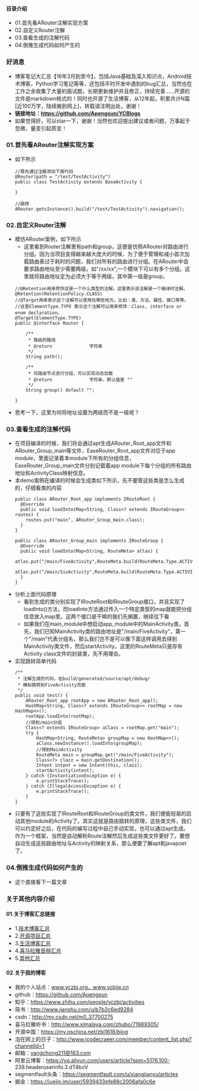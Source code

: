 #### 目录介绍
- 01.首先看ARouter注解实现方案
- 02.自定义Router注解
- 03.查看生成的注解代码
- 04.倒推生成代码如何产生的



### 好消息
- 博客笔记大汇总【16年3月到至今】，包括Java基础及深入知识点，Android技术博客，Python学习笔记等等，还包括平时开发中遇到的bug汇总，当然也在工作之余收集了大量的面试题，长期更新维护并且修正，持续完善……开源的文件是markdown格式的！同时也开源了生活博客，从12年起，积累共计N篇[近100万字，陆续搬到网上]，转载请注明出处，谢谢！
- **链接地址：https://github.com/Apengsun/YCBlogs**
- 如果觉得好，可以star一下，谢谢！当然也欢迎提出建议或者问题，万事起于忽微，量变引起质变！




### 01.首先看ARouter注解实现方案
- 如下所示
    ```
    //首先通过注解添加下面代码
    @Router(path = "/test/TestActivity")
    public class TestActivity extends BaseActivity {
    
    }
    
    //跳转
    ARouter.getsInstance().build("/test/TestActivity").navigation();
    ```



### 02.自定义Router注解
- 模仿ARouter案例，如下所示
    - 这里看到Router注解里有path和group，这便是仿照ARouter对路由进行分组。因为当项目变得越来越大庞大的时候，为了便于管理和减小首次加载路由表过于耗时的问题，我们对所有的路由进行分组。在ARouter中会要求路由地址至少需要两级，如"/xx/xx",一个模块下可以有多个分组。这里就将路由地址定为必须大于等于两级，其中第一级是group。
    ```
    //@Retention用来修饰这是一个什么类型的注解。这里表示该注解是一个编译时注解。
    @Retention(RetentionPolicy.CLASS)
    //@Target用来表示这个注解可以使用在哪些地方。比如：类、方法、属性、接口等等。
    //这里ElementType.TYPE 表示这个注解可以用来修饰：Class, interface or enum declaration。
    @Target(ElementType.TYPE)
    public @interface Router {
    
        /**
         * 路由的路径
         * @return              字符串
         */
        String path();
    
        /**
         * 将路由节点进行分组，可以实现动态加载
         * @return              字符串，默认值是 ""
         */
        String group() default "";
    
    }
    ```
- 思考一下，这里为何将地址设置为两级而不是一级呢？


### 03.查看生成的注解代码
- 在项目编译的时候，我们将会通过apt生成ARouter_Root_app文件和ARouter_Group_main等文件，EaseRouter_Root_app文件对应于app module，里面记录着本module下所有的分组信息，EaseRouter_Group_main文件分别记载着app module下每个分组的所有路由地址和ActivityClass映射信息。
- 本demo案例在编译的时候会生成类如下所示，先不要管这些类是怎么生成的，仔细看类的内容
    ```
    public class ARouter_Root_app implements IRouteRoot {
      @Override
      public void loadInto(Map<String, Class<? extends IRouteGroup>> routes) {
        routes.put("main", ARouter_Group_main.class);
      }
    }
    
    public class ARouter_Group_main implements IRouteGroup {
      @Override
      public void loadInto(Map<String, RouteMeta> atlas) {
        atlas.put("/main/FiveActivity",RouteMeta.build(RouteMeta.Type.ACTIVITY,FiveActivity.class,"/main/FiveActivity","main"));
        atlas.put("/main/SixActivity",RouteMeta.build(RouteMeta.Type.ACTIVITY,SixActivity.class,"/main/SixActivity","main"));
      }
    }
    ```
- 分析上面代码原理
    - 看到生成的类分别实现了IRouteRoot和IRouteGroup接口，并且实现了loadInto()方法，而loadInto方法通过传入一个特定类型的map就能把分组信息放入map里。这两个接口是干嘛的我们先搁置，继续往下看
    - 如果我们在main_module中想启动app_module中的MainActivity类，首先，我们已知MainActivity类的路由地址是"/main/FiveActivity"，第一个"/main"代表分组名，那么我们岂不是可以像下面这样调用去得到MainActivity类文件，然后startActivity。这里的RouteMeta只是存有Activity class文件的封装类，先不用理会。
- 实现跳转简单代码
    ```
    /**
     * 注解生成的代码，在build/generated/source/apt/debug/
     * 模拟跳转到FiveActivity页面
     */
    public void test() {
        ARouter_Root_app rootApp = new ARouter_Root_app();
        HashMap<String, Class<? extends IRouteGroup>> rootMap = new HashMap<>();
        rootApp.loadInto(rootMap);
        //得到/main分组
        Class<? extends IRouteGroup> aClass = rootMap.get("main");
        try {
            HashMap<String, RouteMeta> groupMap = new HashMap<>();
            aClass.newInstance().loadInto(groupMap);
            //得到MainActivity
            RouteMeta main = groupMap.get("/main/FiveActivity");
            Class<?> clazz = main.getDestination();
            Intent intent = new Intent(this, clazz);
            startActivity(intent);
        } catch (InstantiationException e) {
            e.printStackTrace();
        } catch (IllegalAccessException e) {
            e.printStackTrace();
        }
    }
    ```
- 只要有了这些实现了IRouteRoot和IRouteGroup的类文件，我们便能轻易的启动其他module的Activity了。其实这就是路由跳转的原理，这些类文件，我们可以约定好之后，在代码的编写过程中自己手动实现，也可以通过apt生成。作为一个框架，当然是自动解析Route注解然后生成这些类文件更好了。要想自动生成这些路由地址与Activity的映射关系，那么便要了解apt和javapoet了。




### 04.倒推生成代码如何产生的
- 这个直接看下一篇文章




### 关于其他内容介绍
#### 01.关于博客汇总链接
- 1.[技术博客汇总](https://www.jianshu.com/p/614cb839182c)
- 2.[开源项目汇总](https://blog.csdn.net/m0_37700275/article/details/80863574)
- 3.[生活博客汇总](https://blog.csdn.net/m0_37700275/article/details/79832978)
- 4.[喜马拉雅音频汇总](https://www.jianshu.com/p/f665de16d1eb)
- 5.[其他汇总](https://www.jianshu.com/p/53017c3fc75d)



#### 02.关于我的博客
- 我的个人站点：www.yczbj.org，www.ycbjie.cn
- github：https://github.com/Apengsun
- 知乎：https://www.zhihu.com/people/yczbj/activities
- 简书：http://www.jianshu.com/u/b7b2c6ed9284
- csdn：http://my.csdn.net/m0_37700275
- 喜马拉雅听书：http://www.ximalaya.com/zhubo/71989305/
- 开源中国：https://my.oschina.net/zbj1618/blog
- 泡在网上的日子：http://www.jcodecraeer.com/member/content_list.php?channelid=1
- 邮箱：yangchong211@163.com
- 阿里云博客：https://yq.aliyun.com/users/article?spm=5176.100- 239.headeruserinfo.3.dT4bcV
- segmentfault头条：https://segmentfault.com/u/xiangjianyu/articles
- 掘金：https://juejin.im/user/5939433efe88c2006afa0c6e


